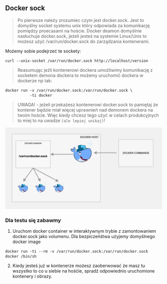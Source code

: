 ## Docker sock 

> Po pierwsze należy zrozumiec czym jest docker.sock. Jest to domyślny socket systemu unix który odpowiada za komunikację pomiędzy proecasami na hoście. Docker deamon domyślnie nasłuchuje docker.sock, jeżeli jesteś na systemie Linux/Unix to możesz użyć /var/run/docker.sock do zarządzania kontenerami. 

Możemy sobie podejrzeć te sockety:

```
curl --unix-socket /var/run/docker.sock http://localhost/version
```
> Reasumując jeżli kontenerowi dockera umożliwimy komunikację z socketem demona dockera to możemy uruchomić dockera w dockerze np tak:

```
docker run -v /var/run/docker.sock:/var/run/docker.sock \
           -ti docker
```

> UWAGA! - jeżeli przekażesz kontenerowi docker.sock to pamiętaj że kontener będzie miał więcej uprawnień nad demonem dockera na twoim hoście. Więc kiedy chcesz tego użyć w celach produkcyjnych to miej to na uwadze `(ale lepiej unikaj)`!

![docker socket](/grafiki/docker-socket.png) 

### Dla testu się zabawmy

1.  Uruchom docker container w interaktywnym trybie z zamontowaniem docker.sock jako volumenu. Dla bezpiczeńśtwa użyjemy domyślnego docker image

```
docker run -ti --rm -v /var/run/docker.sock:/var/run/docker.sock docker /bin/sh
```
2. Kiedy jesteś już w kontenerze możesz zaoberwować że masz tu wszystko to co u siebie na hośćie, spradź odpowiednio uruchomione kontenery i obrazy. 